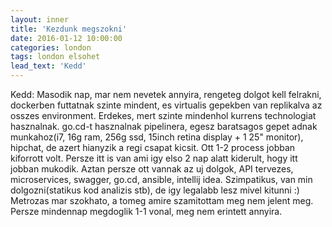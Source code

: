```yaml
---
layout: inner
title: 'Kezdunk megszokni'
date: 2016-01-12 10:00:00
categories: london
tags: london elsohet
lead_text: 'Kedd'
---
```


Kedd: 
Masodik nap, mar nem nevetek annyira, rengeteg dolgot kell felrakni, dockerben futtatnak szinte mindent, es virtualis gepekben van replikalva az osszes environment. Erdekes, mert szinte mindenhol kurrens technologiat hasznalnak. go.cd-t hasznalnak pipelinera, egesz baratsagos gepet adnak munkahoz(i7, 16g ram, 256g ssd, 15inch retina display + 1 25" monitor), hipchat, de azert hianyzik a regi csapat kicsit. Ott 1-2 process jobban kiforrott volt. Persze itt is van ami igy elso 2 nap alatt kiderult, hogy itt jobban mukodik. Aztan persze ott vannak az uj dolgok, API tervezes, microservices, swagger, go.cd, ansible, intellij idea. Szimpatikus, van min dolgozni(statikus kod analizis stb), de igy legalabb lesz mivel kitunni :)
Metrozas mar szokhato, a tomeg amire szamitottam meg nem jelent meg. Persze mindennap megdoglik 1-1 vonal, meg nem erintett annyira. 
